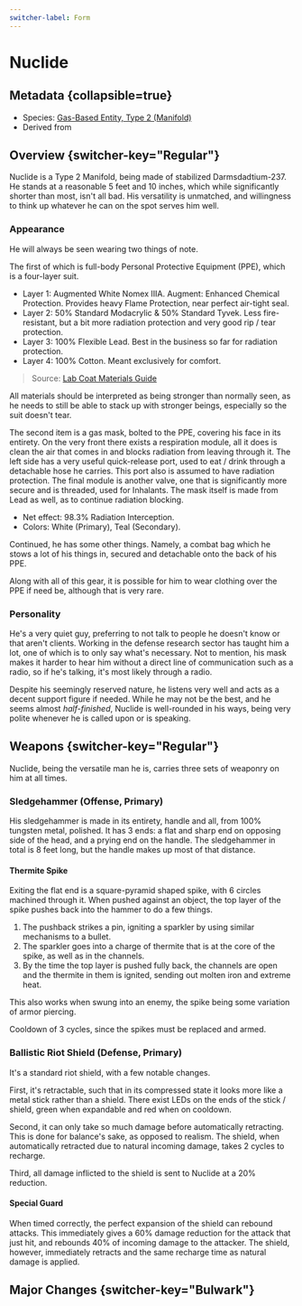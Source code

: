 ```yaml
---
switcher-label: Form
---
```


# Nuclide

<primary-label ref="impart"/>
<secondary-label ref="rework"/>

## Metadata {collapsible=true}

* Species: [Gas-Based Entity, Type 2 (Manifold)](Gas-Based-Entities.md)
* Derived from [](Integrand.md)

## Overview {switcher-key="Regular"}

Nuclide is a Type 2 Manifold, being made of stabilized Darmsdadtium-237.
He stands at a reasonable 5 feet and 10 inches, which while significantly shorter than most, isn't all bad.
His versatility is unmatched, and willingness to think up whatever he can on the spot serves him well.

### Appearance

He will always be seen wearing two things of note.

The first of which is full-body Personal Protective Equipment (PPE), which is a four-layer suit.
* Layer 1: Augmented White Nomex IIIA. Augment: Enhanced Chemical Protection. Provides heavy Flame Protection, near perfect air-tight seal.
* Layer 2: 50% Standard Modacrylic & 50% Standard Tyvek. Less fire-resistant, but a bit more radiation protection and very good rip / tear protection.
* Layer 3: 100% Flexible Lead. Best in the business so far for radiation protection.
* Layer 4: 100% Cotton. Meant exclusively for comfort.

> Source: [Lab Coat Materials Guide](https://geniuslabgear.com/blogs/for-scientists/lab-coat-materials-guide)

All materials should be interpreted as being stronger than normally seen, as he needs to still be able to stack up with stronger beings, especially so the suit doesn't tear.

The second item is a gas mask, bolted to the PPE, covering his face in its entirety.
On the very front there exists a respiration module, all it does is clean the air that comes in and blocks radiation from leaving through it.
The left side has a very useful quick-release port, used to eat / drink through a detachable hose he carries.
This port also is assumed to have radiation protection.
The final module is another valve, one that is significantly more secure and is threaded, used for Inhalants.
The mask itself is made from Lead as well, as to continue radiation blocking.

* Net effect: 98.3% Radiation Interception.
* Colors: White (Primary), Teal (Secondary).

Continued, he has some other things.
Namely, a combat bag which he stows a lot of his things in, secured and detachable onto the back of his PPE.

Along with all of this gear, it is possible for him to wear clothing over the PPE if need be, although that is very rare.

### Personality

He's a very quiet guy, preferring to not talk to people he doesn't know or that aren't clients.
Working in the defense research sector has taught him a lot, one of which is to only say what's necessary.
Not to mention, his mask makes it harder to hear him without a direct line of communication such as a radio, so if he's talking, it's most likely through a radio.

Despite his seemingly reserved nature, he listens very well and acts as a decent support figure if needed.
While he may not be the best, and he seems almost *half-finished*, Nuclide is well-rounded in his ways, being very polite whenever he is called upon or is speaking.

## Weapons {switcher-key="Regular"}

Nuclide, being the versatile man he is, carries three sets of weaponry on him at all times.

### Sledgehammer (Offense, Primary)

His sledgehammer is made in its entirety, handle and all, from 100% tungsten metal, polished.
It has 3 ends: a flat and sharp end on opposing side of the head, and a prying end on the handle.
The sledgehammer in total is 8 feet long, but the handle makes up most of that distance.

#### Thermite Spike

Exiting the flat end is a square-pyramid shaped spike, with 6 circles machined through it.
When pushed against an object, the top layer of the spike pushes back into the hammer to do a few things.

1. The pushback strikes a pin, igniting a sparkler by using similar mechanisms to a bullet.
2. The sparkler goes into a charge of thermite that is at the core of the spike, as well as in the channels.
3. By the time the top layer is pushed fully back, the channels are open and the thermite in them is ignited, sending out molten iron and extreme heat.

This also works when swung into an enemy, the spike being some variation of armor piercing.

Cooldown of 3 cycles, since the spikes must be replaced and armed.

### Ballistic Riot Shield (Defense, Primary)

It's a standard riot shield, with a few notable changes.

First, it's retractable, such that in its compressed state it looks more like a metal stick rather than a shield.
There exist LEDs on the ends of the stick / shield, green when expandable and red when on cooldown.

Second, it can only take so much damage before automatically retracting.
This is done for balance's sake, as opposed to realism.
The shield, when automatically retracted due to natural incoming damage, takes 2 cycles to recharge.

Third, all damage inflicted to the shield is sent to Nuclide at a 20% reduction.

#### Special Guard

When timed correctly, the perfect expansion of the shield can rebound attacks.
This immediately gives a 60% damage reduction for the attack that just hit, and rebounds 40% of incoming damage to the attacker.
The shield, however, immediately retracts and the same recharge time as natural damage is applied.

## Major Changes {switcher-key="Bulwark"}
